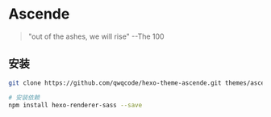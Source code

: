 # Ascende

> "out of the ashes, we will rise" --The 100

## 安装

```bash
git clone https://github.com/qwqcode/hexo-theme-ascende.git themes/ascende

# 安装依赖
npm install hexo-renderer-sass --save
```
